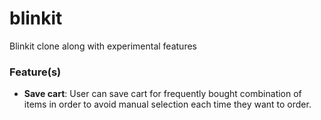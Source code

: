 # blinkit
Blinkit clone along with experimental features

### Feature(s)
- **Save cart**: User can save cart for frequently bought combination of items in order to avoid manual selection each time they want to order.